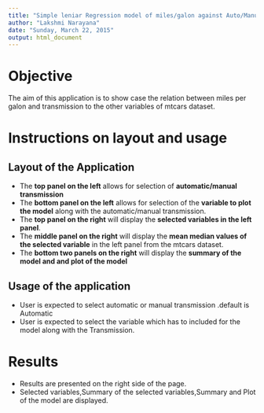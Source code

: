 ```yaml
---
title: "Simple leniar Regression model of miles/galon against Auto/Manual transmission + a Variable selected from Mtcars Data"
author: "Lakshmi Narayana"
date: "Sunday, March 22, 2015"
output: html_document
---
```



# Objective

The aim of this application is to show case the relation between miles per galon and transmission to the other variables of mtcars dataset.

# Instructions on layout and usage

## Layout of the Application

- The **top panel on the left** allows for selection of **automatic/manual transmission** 
- The **bottom panel on the left** allows for selection of the **variable to plot the model** along with the automatic/manual transmission.
- The **top panel on the right** will display the **selected variables in the left panel**.
- The **middle panel on the right** will display the **mean median values of the selected variable** in the left panel from the mtcars dataset.
- The **bottom two panels on the right** will display the **summary of the model and and plot of the model** 

## Usage of the application

- User is expected to select automatic or manual transmission .default is Automatic
- User is expected to select the variable which has to included for the model along with the Transmission.

# Results

- Results are presented on the right side of the page.
- Selected variables,Summary of the selected variables,Summary and Plot of the model are displayed.
